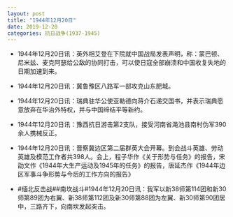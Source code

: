```yaml
---
layout: post
title: "1944年12月20日"
date: 2019-12-20
categories: 抗日战争(1937-1945)
---
```


<meta name="referrer" content="no-referrer" />

- 1944年12月20日讯：英外相艾登在下院就中国战局发表声明，称：蒙巴顿、尼米兹、麦克阿瑟给公敌的协同打击，可以使日寇全部崩溃和中国收复失地的日期加速到来。 

- 1944年12月20日讯：冀鲁豫区八路军一部攻克山东肥城。 

- 1944年12月20日讯：瑞典驻华公使亚勒德向蒋介石递交国书，并表示瑞典愿意放弃在华治外特权，并与中国缔结平等新约。 

- 1944年12月20日讯：豫西抗日游击第2支队，接受河南省渑池县南村伪军390余人携械反正。 

- 1944年12月20日讯：晋察冀边区第二届群英大会开幕。到会战斗英雄、劳动英雄及模范工作者共398人。会上，程子华作《关于形势与任务》的报告，宋劭文作《1944年大生产运动及1945年的任务》的报告，唐延杰作《1944年边区军事斗争形势与今后的工作方向的报告》 

- #缅北反击战##南坎战斗#1944年12月20日讯：我军以新38师第114团和新30师第89团为右翼、新38师第112团及新30师第88团为左翼、新30师第90团居中，三路齐下，向南坎发起突击。 

